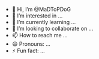 - 👋 Hi, I’m @MaDToPDoG
- 👀 I’m interested in ...
- 🌱 I’m currently learning ...
- 💞️ I’m looking to collaborate on ...
- 📫 How to reach me ...
- 😄 Pronouns: ...
- ⚡ Fun fact: ...

<!---
MaDToPDoG/MaDToPDoG is a ✨ special ✨ repository because its `README.md` (this file) appears on your GitHub profile.
You can click the Preview link to take a look at your changes.
--->
